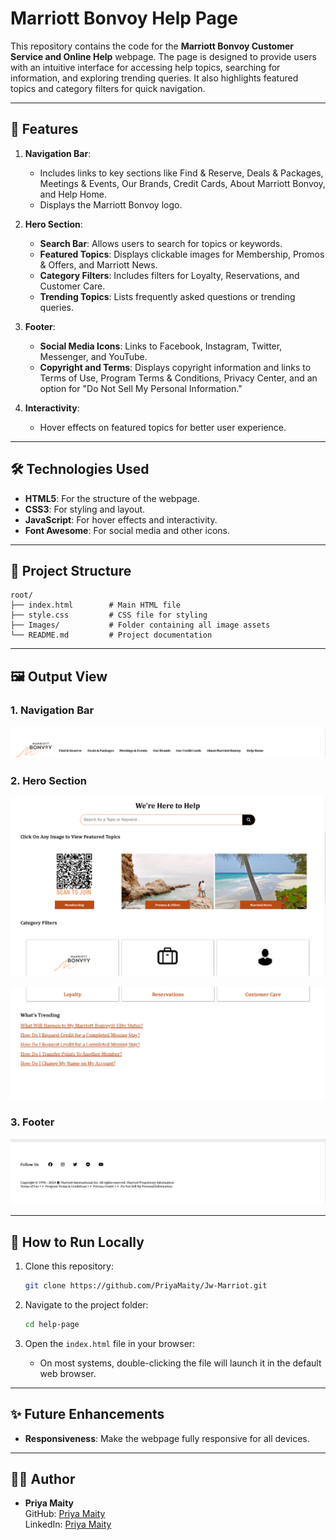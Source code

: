 # Marriott Bonvoy Help Page

This repository contains the code for the **Marriott Bonvoy Customer Service and Online Help** webpage. The page is designed to provide users with an intuitive interface for accessing help topics, searching for information, and exploring trending queries. It also highlights featured topics and category filters for quick navigation.

------------------------------------------------------------------------------------------------------------------------------------------------------------------------------------------------------------------------------

## 🌟 Features

1. **Navigation Bar**: 
   - Includes links to key sections like Find & Reserve, Deals & Packages, Meetings & Events, Our Brands, Credit Cards, About Marriott Bonvoy, and Help Home.
   - Displays the Marriott Bonvoy logo.

2. **Hero Section**:
   - **Search Bar**: Allows users to search for topics or keywords.
   - **Featured Topics**: Displays clickable images for Membership, Promos & Offers, and Marriott News.
   - **Category Filters**: Includes filters for Loyalty, Reservations, and Customer Care.
   - **Trending Topics**: Lists frequently asked questions or trending queries.

3. **Footer**:
   - **Social Media Icons**: Links to Facebook, Instagram, Twitter, Messenger, and YouTube.
   - **Copyright and Terms**: Displays copyright information and links to Terms of Use, Program Terms & Conditions, Privacy Center, and an option for "Do Not Sell My Personal Information."

4. **Interactivity**:
   - Hover effects on featured topics for better user experience.

------------------------------------------------------------------------------------------------------------------------------------------------------------------------------------------------------------------------------

## 🛠️ Technologies Used

- **HTML5**: For the structure of the webpage.
- **CSS3**: For styling and layout.
- **JavaScript**: For hover effects and interactivity.
- **Font Awesome**: For social media and other icons.

------------------------------------------------------------------------------------------------------------------------------------------------------------------------------------------------------------------------------

## 📂 Project Structure

``````````````````````````````````````````````````````````````````````````````````````````````````````````````````````````````````````````````````````````````````````````````````````````````````````````````````````````````
root/
├── index.html        # Main HTML file
├── style.css         # CSS file for styling
├── Images/           # Folder containing all image assets
└── README.md         # Project documentation
``````````````````````````````````````````````````````````````````````````````````````````````````````````````````````````````````````````````````````````````````````````````````````````````````````````````````````````````

------------------------------------------------------------------------------------------------------------------------------------------------------------------------------------------------------------------------------

## 🖼️ Output View

### 1. Navigation Bar  
![Navigation Bar](Images/redmeImage/navBar.png)

### 2. Hero Section  
![Hero Section - 1](Images/redmeImage/heroSection-1.png)

![Hero Section - 2](Images/redmeImage/heroSection-2.png)

### 3. Footer  
![Footer](Images/redmeImage/footer.png)

----------------------------------------------------------------------------------------------

## 🚀 How to Run Locally

1. Clone this repository:
   ```bash
   git clone https://github.com/PriyaMaity/Jw-Marriot.git
   ```

2. Navigate to the project folder:
   ```bash
   cd help-page
   ```

3. Open the `index.html` file in your browser:
   - On most systems, double-clicking the file will launch it in the default web browser.

----------------------------------------------------------------------------------------------

## ✨ Future Enhancements

- **Responsiveness**: Make the webpage fully responsive for all devices.

---

## 👩‍💻 Author

- **Priya Maity**  
  GitHub: [Priya Maity](https://github.com/PriyaMaity)  
  LinkedIn: [Priya Maity](https://www.linkedin.com/in/priya-maity-2a661430a/)
